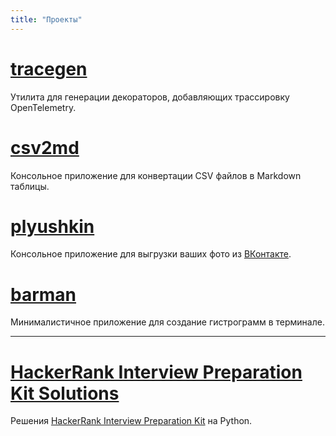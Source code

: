 ```yaml
---
title: "Проекты"
---
```


# [tracegen](https://github.com/KazanExpress/tracegen)

Утилита для генерации декораторов, добавляющих трассировку OpenTelemetry.

# [csv2md](https://github.com/lzakharov/csv2md)

Консольное приложение для конвертации CSV файлов в Markdown таблицы.

# [plyushkin](https://github.com/lzakharov/plyushkin)

Консольное приложение для выгрузки ваших фото из [ВКонтакте](https://www.vk.com).

# [barman](https://github.com/lzakharov/barman)

Минималистичное приложение для создание гистрограмм в терминале.

---

# [HackerRank Interview Preparation Kit Solutions](https://github.com/lzakharov/hackerrank-interview-preparation-kit)

Решения [HackerRank Interview Preparation Kit](https://www.hackerrank.com/interview/interview-preparation-kit) на Python.